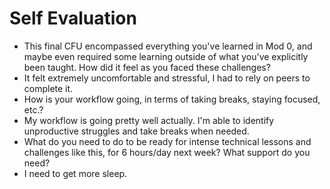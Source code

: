 # Self Evaluation

- This final CFU encompassed everything you've learned in Mod 0, and maybe even required some learning outside of what you've explicitly been taught. How did it feel as you faced these challenges?
- It felt extremely uncomfortable and stressful, I had to rely on peers to complete it.
- How is your workflow going, in terms of taking breaks, staying focused, etc.?
- My workflow is going pretty well actually. I'm able to identify unproductive struggles and take breaks when needed.
- What do you need to do to be ready for intense technical lessons and challenges like this, for 6 hours/day next week? What support do you need?
- I need to get more sleep.
